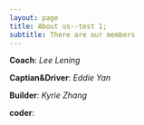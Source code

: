 ```yaml
---
layout: page
title: About us--test 1;
subtitle: There are our members 
---
```

**Coach**: _Lee Lening_

**Captian&Driver**: _Eddie Yan_

**Builder**: _Kyrie Zhang_

**coder**: